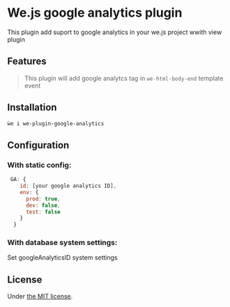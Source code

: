 # We.js google analytics plugin

This plugin add suport to google analytics in your we.js project wwith view plugin

## Features

> This plugin will add google analytcs tag in `we-html-body-end` template event

## Installation

```sh
ẁe i we-plugin-google-analytics
```

## Configuration

### With static config:

```js
 GA: {
    id: [your google analytics ID],
    env: {
      prod: true,
      dev: false,
      test: false
    }
  }
```

### With database system settings:

Set googleAnalyticsID system settings

## License

Under [the MIT license](https://github.com/wejs/we/blob/master/LICENSE.md).
